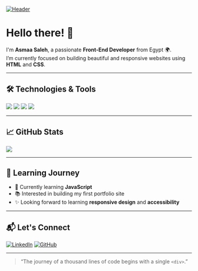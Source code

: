 [![Header](https://raw.githubusercontent.com/AsmaaSaleh/AsmaaSaleh/main/readme_header.png "Header")](#)

# Hello there! 👋

I'm **Asmaa Saleh**, a passionate **Front-End Developer** from Egypt 🌍.  
I’m currently focused on building beautiful and responsive websites using **HTML** and **CSS**.

---

## 🛠️ Technologies & Tools

![](https://img.shields.io/badge/Code-HTML5-informational?style=flat&logo=html5&logoColor=white&color=E34F26)
![](https://img.shields.io/badge/Code-CSS3-informational?style=flat&logo=css3&logoColor=white&color=1572B6)
![](https://img.shields.io/badge/Editor-VSCode-informational?style=flat&logo=visual-studio-code&logoColor=white&color=007ACC)
![](https://img.shields.io/badge/Version_Control-Git-informational?style=flat&logo=git&logoColor=white&color=F05032)

---

## 📈 GitHub Stats

<a href="https://github.com/AsmaaSaleh">
  <img align="center" src="https://github-readme-stats.vercel.app/api?username=AsmaaSaleh&show_icons=true&theme=tokyonight&hide_title=true&hide_rank=false" />
</a>

---

## 🌱 Learning Journey

- 🔨 Currently learning **JavaScript**
- 📚 Interested in building my first portfolio site
- ✨ Looking forward to learning **responsive design** and **accessibility**

---

## 📬 Let's Connect

[![LinkedIn](https://img.shields.io/badge/LinkedIn-Asmaa%20Saleh-informational?style=flat&logo=linkedin&logoColor=white&color=0A66C2)](https://www.linkedin.com/in/your-link-here)
[![GitHub](https://img.shields.io/badge/GitHub-AsmaaSaleh-informational?style=flat&logo=github&logoColor=white&color=181717)](https://github.com/AsmaaSaleh)

---

> “The journey of a thousand lines of code begins with a single `<div>`.”

